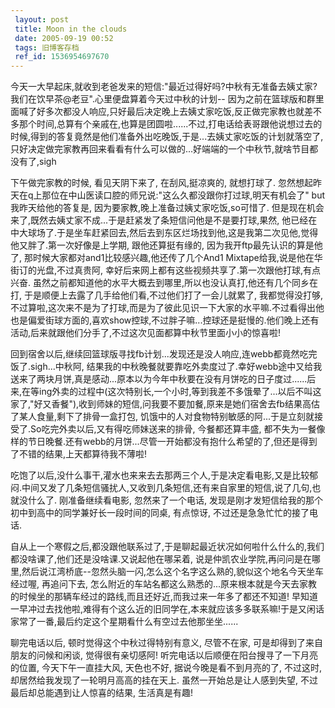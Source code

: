 ```yaml
---
 layout: post
 title: Moon in the clouds
 date: 2005-09-19 00:52
 tags: 旧博客存档
 ref_id: 1536954697670
---
```

今天一大早起床,就收到老爸发来的短信:"最近过得好吗?中秋有无准备去姨丈家?我们在饮早茶@老豆".心里便盘算着今天过中秋的计划--
因为之前在篮球版和群里面喊了好多次都没人响应,只好最后决定晚上去姨丈家吃饭,反正做完家教也就差不多那个时间,总算有个亲戚在,也算是团圆啦......不过,打电话给表哥跟他说想过去的时候,得到的答复竟然是他们准备外出吃晚饭,于是...去姨丈家吃饭的计划就落空了,只好决定做完家教再回来看看有什么可以做的...好端端的一个中秋节,就啥节目都没有了,sigh



下午做完家教的时候, 看见天阴下来了, 在刮风,挺凉爽的, 就想打球了.
忽然想起昨天在q上那位在中山医读口腔的师兄说:"这么久都没跟你打过球,明天有机会了" but我昨天给他的答复是,
因为要家教,晚上准备过姨丈家吃饭,so可惜了. 但是现在机会来了,既然去姨丈家不成...于是赶紧发了条短信问他是不是要打球,果然,
他已经在中大球场了.于是坐车赶紧回去,然后去到东区烂场找到他,这是我第二次见他,觉得他又胖了.第一次好像是上学期, 跟他还算挺有缘的,
因为我开ftp最先认识的算是他了, 那时候大家都对and1比较感兴趣,他还传了几个And1 Mixtape给我,说是他在华街订的光盘,不过真贵阿,
幸好后来网上都有这些视频共享了.第一次跟他打球,有点兴奋. 虽然之前都知道他的水平大概去到哪里,所以也没认真打,他还有几个同乡在打,
于是顺便上去露了几手给他们看,不过他们打了一会儿就累了, 我都觉得没打够,
不过算啦,这次来不是为了打球,而是为了彼此见识一下大家的水平嘛.不过看得出他也是偏爱街球方面的,喜欢show控球,不过胖子嘛...控球还是挺慢的.他们晚上还有活动,后来就跟他们分手了,不过这次见面都算中秋节里面小小的惊喜啦!



回到宿舍以后,继续回篮球版寻找fb计划...发现还是没人响应,连webb都竟然吃完饭了.sigh...中秋阿,
结果我的中秋晚餐就要靠吃外卖度过了.幸好webb途中又给我送来了两块月饼,真是感动...原本以为今年中秋要在没有月饼吃的日子度过......后来,在等ing外卖的过程中(这次特别长,一个小时,等到我差不多饿晕了...以后不叫这家了,"好又香餐"),收到师妹的短信,问我要不要加餐,原来是她们宿舍去fb结果高估了某人食量,剩下了排骨一盒打包,
饥饿中的人对食物特别敏感的阿...于是立刻就接受了.So吃完外卖以后,又有得吃师妹送来的排骨, 今餐都还算丰盛,
都不失为一餐像样的节日晚餐.还有webb的月饼...尽管一开始都没有抱什么希望的了,但还是得到了不错的结果,上天都算待我不薄啦!



吃饱了以后,没什么事干,灌水也来来去去那两三个人,于是决定看电影,又是比较郁闷.中间又发了几条短信骚扰人,又收到几条短信,还有来自家里的短信,说了几句,也就没什么了.
刚准备继续看电影, 忽然来了一个电话, 发现是刚才发短信给我的那个初中到高中的同学兼好长一段时间的同桌, 有点惊讶, 不过还是急急忙忙的接了电话.



自从上一个寒假之后,都没跟他联系过了,于是聊起最近状况如何啦什么什么的,我们都没啥课了,他们还是没啥课.又说起他在哪呆着,
说是仲凯农业学院,再问问是在哪里,然后说江湾桥底--忽然头脑一闪,怎么这个名字这么熟的,貌似这个地名今天坐车经过喔, 再追问下去,
怎么附近的车站名都这么熟悉的...原来根本就是今天去家教的时候坐的那辆车经过的路线,而且还好近,而我过来一年多了都还不知道!
早知道一早冲过去找他啦,难得有个这么近的旧同学在,本来就应该多多联系嘛!于是又闲话家常了一番,最后约定这个星期看什么有空过去他那坐坐......



聊完电话以后, 顿时觉得这个中秋过得特别有意义, 尽管不在家, 可是却得到了来自朋友的问候和闲谈, 觉得很有亲切感阿!
听完电话以后顺便在阳台搜寻了一下月亮的位置, 今天下午一直挂大风, 天色也不好, 据说今晚是看不到月亮的了, 不过这时,
却居然给我发现了一轮明月高高的挂在天上. 虽然一开始总是让人感到失望, 不过最后却总能遇到让人惊喜的结果, 生活真是有趣!

